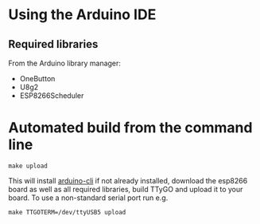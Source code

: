 # Using the Arduino IDE
## Required libraries

From the Arduino library manager:
* OneButton
* U8g2
* ESP8266Scheduler

# Automated build from the command line

    make upload

This will install
[arduino-cli](https://github.com/arduino/arduino-cli) if not already
installed, download the esp8266 board as well as all required
libraries, build TTyGO and upload it to your board. To use a
non-standard serial port run e.g.

    make TTGOTERM=/dev/ttyUSB5 upload 
